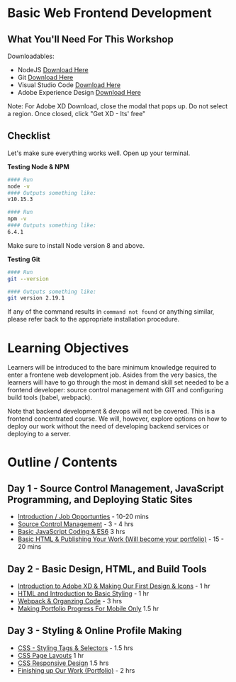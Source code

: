 # Basic Web Frontend Development


## What You'll Need For This Workshop

Downloadables:
- NodeJS [Download Here](https://nodejs.org/en/download)
- Git [Download Here](https://git-scm.com/downloads)
- Visual Studio Code [Download Here](https://code.visualstudio.com/download)
- Adobe Experience Design [Download Here](https://www.adobe.com/products/xd.html)

Note: For Adobe XD Download, close the modal that pops up. Do not select a region. Once closed, click "Get XD - Its' free"

## Checklist

Let's make sure everything works well. Open up your terminal.

__Testing Node & NPM__
```bash
#### Run
node -v
#### Outputs something like:
v10.15.3

#### Run
npm -v
#### Outputs something like:
6.4.1
```

Make sure to install Node version 8 and above.

__Testing Git__
```bash
#### Run
git --version

#### Outputs something like:
git version 2.19.1
```

If any of the command results in `command not found` or anything similar, please refer back to the appropriate installation procedure.

# Learning Objectives

Learners will be introduced to the bare minimum knowledge required to enter a frontene web development job. Asides from the very basics, the learners will have to go through the most in demand skill set needed to be a frontend developer: source control management with GIT and configuring build tools (babel, webpack).

Note that backend development & devops will not be covered. This is a frontend concentrated course. We will, however, explore options on how to deploy our work without the need of developing backend services or deploying to a server. 

# Outline / Contents

## Day 1 - Source Control Management, JavaScript Programming, and Deploying Static Sites
- [Introduction / Job Opportunties]() - 10-20 mins
- [Source Control Management]() - 3 - 4 hrs
- [Basic JavaScript Coding & ES6]() 3 hrs
- [Basic HTML & Publishing Your Work (Will become your portfolio)]() - 15 - 20 mins

## Day 2 - Basic Design, HTML, and Build Tools
- [Introduction to Adobe XD & Making Our First Design & Icons]() - 1 hr
- [HTML and Introduction to Basic Styling]() - 1 hr
- [Webpack & Organzing Code]() - 3 hrs
- [Making Portfolio Progress For Mobile Only]() 1.5 hr

## Day 3 - Styling & Online Profile Making
- [CSS - Styling Tags & Selectors]() - 1.5 hrs
- [CSS Page Layouts]() 1 hr
- [CSS Responsive Design]() 1.5 hrs
- [Finishing up Our Work (Portfolio)]() - 2 hrs